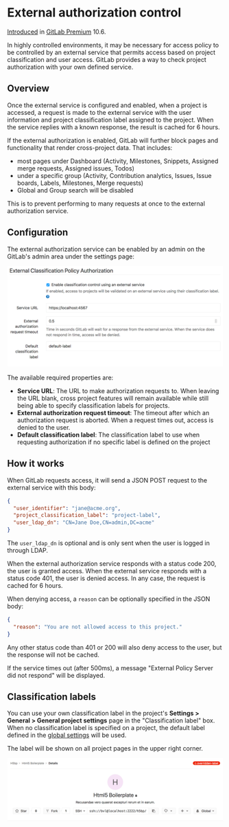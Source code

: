 # External authorization control

>
[Introduced](https://gitlab.com/gitlab-org/gitlab-ee/issues/4216) in
[GitLab Premium](https://about.gitlab.com/pricing) 10.6.

In highly controlled environments, it may be necessary for access policy to be
controlled by an external service that permits access based on project
classification and user access. GitLab provides a way to check project
authorization with your own defined service.

## Overview

Once the external service is configured and enabled, when a project is accessed,
a request is made to the external service with the user information and project
classification label assigned to the project. When the service replies with a
known response, the result is cached for 6 hours.

If the external authorization is enabled, GitLab will further block pages and
functionality that render cross-project data. That includes:

- most pages under Dashboard (Activity, Milestones, Snippets, Assigned merge
  requests, Assigned issues, Todos)
- under a specific group (Activity, Contribution analytics, Issues, Issue boards,
  Labels, Milestones, Merge requests)
- Global and Group search will be disabled

This is to prevent performing to many requests at once to the external
authorization service.

## Configuration

The external authorization service can be enabled by an admin on the GitLab's
admin area under the settings page:

![Enable external authorization service](img/external_authorization_service_settings.png)

The available required properties are:

- **Service URL**: The URL to make authorization requests to. When leaving the
  URL blank, cross project features will remain available while still being able
  to specify classification labels for projects.
- **External authorization request timeout**: The timeout after which an
  authorization request is aborted. When a request times out, access is denied
  to the user.
- **Default classification label**: The classification label to use when
  requesting authorization if no specific label is defined on the project

## How it works

When GitLab requests access, it will send a JSON POST request to the external
service with this body:

```json
{
  "user_identifier": "jane@acme.org",
  "project_classification_label": "project-label",
  "user_ldap_dn": "CN=Jane Doe,CN=admin,DC=acme"
}
```

The `user_ldap_dn` is optional and is only sent when the user is logged in
through LDAP.

When the external authorization service responds with a status code 200, the
user is granted access. When the external service responds with a status code
401, the user is denied access. In any case, the request is cached for 6 hours.

When denying access, a `reason` can be optionally specified in the JSON body:

```json
{
  "reason": "You are not allowed access to this project."
}
```

Any other status code than 401 or 200 will also deny access to the user, but the
response will not be cached.

If the service times out (after 500ms), a message "External Policy Server did
not respond" will be displayed.

## Classification labels

You can use your own classification label in the project's
**Settings > General > General project settings** page in the "Classification
label" box. When no classification label is specified on a project, the default
label defined in the [global settings](#configuration) will be used.

The label will be shown on all project pages in the upper right corner.

![classification label on project page](img/classification_label_on_project_page.png)
